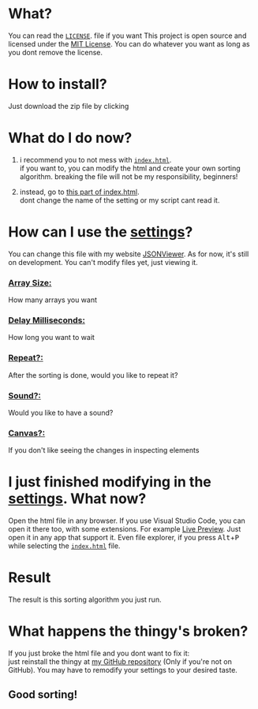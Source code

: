 <!-- Visual Studio Code users, if you see this, click [Ctrl+Shift+V] or [Cmd+Shift+V] -->

# What?
You can read the [`LICENSE`](./LICENSE). file if you want
This project is open source and licensed under the [MIT License](./LICENSE). You can do whatever you want as long as you dont remove the license.

# How to install?
Just download the zip file by clicking

# What do I do now?
1. i recommend you to not mess with [`index.html`](./index.html). <br>
if you want to, you can modify the html and create your own sorting algorithm. breaking the file will not be my responsibility, beginners!

2. instead, go to [this part of index.html](./index.html#L91-L97).<br> dont change the name of the setting or my script cant read it.

# How can I use the [settings](./index.html#L91-L97)?
You can change this file with my website [JSONViewer](https://alatomking.github.io/JSONViewer/). As for now, it's still on development. You can't modify files yet, just viewing it.

### [Array Size:](./index.html#L92) <br>
How many arrays you want

### [Delay Milliseconds:](./index.html#L93) <br>
How long you want to wait

### [Repeat?:](./index.html#L94) <br>
After the sorting is done, would you like to repeat it?

### [Sound?:](./index.html#L95) <br>
Would you like to have a sound?

### [Canvas?:](./index.html#L96) <br>
If you don't like seeing the changes in inspecting elements

# I just finished modifying in the [settings](./index.html#L91-L97). What now?

Open the html file in any browser. If you use Visual Studio Code, you can open it there too, with some extensions. For example [Live Preview](https://marketplace.visualstudio.com/items?itemName=ms-vscode.live-server). Just open it in any app that support it. Even file explorer, if you press <kbd>Alt</kbd>+<kbd>P</kbd> while selecting the
[`index.html`](./index.html) file.

# Result

The result is this sorting algorithm you just run.

# What happens the thingy's broken?
If you just broke the html file and you dont want to fix it:<br> just reinstall the thingy at [my GitHub repository](https://github.com/AlaTomKing/easy-sorting-algorithm-generator) (Only if you're not on GitHub). You may have to remodify your settings to your desired taste.

## Good sorting!
